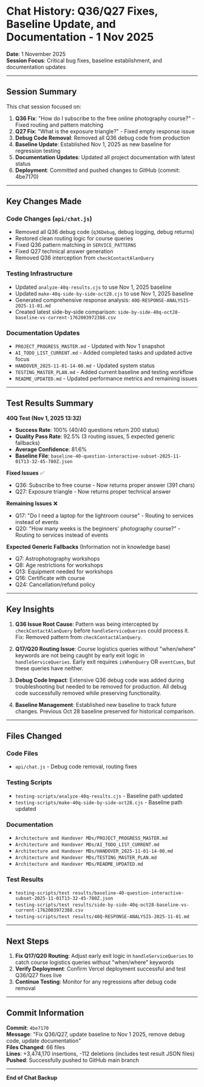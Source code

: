 # Chat History: Q36/Q27 Fixes, Baseline Update, and Documentation - 1 Nov 2025

**Date**: 1 November 2025  
**Session Focus**: Critical bug fixes, baseline establishment, and documentation updates

---

## Session Summary

This chat session focused on:
1. **Q36 Fix**: "How do I subscribe to the free online photography course?" - Fixed routing and pattern matching
2. **Q27 Fix**: "What is the exposure triangle?" - Fixed empty response issue
3. **Debug Code Removal**: Removed all Q36 debug code from production
4. **Baseline Update**: Established Nov 1, 2025 as new baseline for regression testing
5. **Documentation Updates**: Updated all project documentation with latest status
6. **Deployment**: Committed and pushed changes to GitHub (commit: 4be7170)

---

## Key Changes Made

### Code Changes (`api/chat.js`)
- Removed all Q36 debug code (`q36Debug`, debug logging, debug returns)
- Restored clean routing logic for course queries
- Fixed Q36 pattern matching in `SERVICE_PATTERNS`
- Fixed Q27 technical answer generation
- Removed Q36 interception from `checkContactAlanQuery`

### Testing Infrastructure
- Updated `analyze-40q-results.cjs` to use Nov 1, 2025 baseline
- Updated `make-40q-side-by-side-oct28.cjs` to use Nov 1, 2025 baseline
- Generated comprehensive response analysis: `40Q-RESPONSE-ANALYSIS-2025-11-01.md`
- Created latest side-by-side comparison: `side-by-side-40q-oct28-baseline-vs-current-1762003972388.csv`

### Documentation Updates
- `PROJECT_PROGRESS_MASTER.md` - Updated with Nov 1 snapshot
- `AI_TODO_LIST_CURRENT.md` - Added completed tasks and updated active focus
- `HANDOVER_2025-11-01-14-00.md` - Updated system status
- `TESTING_MASTER_PLAN.md` - Added current baseline and testing workflow
- `README_UPDATED.md` - Updated performance metrics and remaining issues

---

## Test Results Summary

**40Q Test (Nov 1, 2025 13:32)**
- **Success Rate**: 100% (40/40 questions return 200 status)
- **Quality Pass Rate**: 92.5% (3 routing issues, 5 expected generic fallbacks)
- **Average Confidence**: 81.6%
- **Baseline File**: `baseline-40-question-interactive-subset-2025-11-01T13-32-45-780Z.json`

**Fixed Issues** ✅
- Q36: Subscribe to free course - Now returns proper answer (391 chars)
- Q27: Exposure triangle - Now returns proper technical answer

**Remaining Issues** ❌
- Q17: "Do I need a laptop for the lightroom course" - Routing to services instead of events
- Q20: "How many weeks is the beginners' photography course?" - Routing to services instead of events

**Expected Generic Fallbacks** (Information not in knowledge base)
- Q7: Astrophotography workshops
- Q8: Age restrictions for workshops
- Q13: Equipment needed for workshops
- Q16: Certificate with course
- Q24: Cancellation/refund policy

---

## Key Insights

1. **Q36 Issue Root Cause**: Pattern was being intercepted by `checkContactAlanQuery` before `handleServiceQueries` could process it. Fix: Removed pattern from `checkContactAlanQuery`.

2. **Q17/Q20 Routing Issue**: Course logistics queries without "when/where" keywords are not being caught by early exit logic in `handleServiceQueries`. Early exit requires `isWhenQuery` OR `eventCues`, but these queries have neither.

3. **Debug Code Impact**: Extensive Q36 debug code was added during troubleshooting but needed to be removed for production. All debug code successfully removed while preserving functionality.

4. **Baseline Management**: Established new baseline to track future changes. Previous Oct 28 baseline preserved for historical comparison.

---

## Files Changed

### Code Files
- `api/chat.js` - Debug code removal, routing fixes

### Testing Scripts
- `testing-scripts/analyze-40q-results.cjs` - Baseline path updated
- `testing-scripts/make-40q-side-by-side-oct28.cjs` - Baseline path updated

### Documentation
- `Architecture and Handover MDs/PROJECT_PROGRESS_MASTER.md`
- `Architecture and Handover MDs/AI_TODO_LIST_CURRENT.md`
- `Architecture and Handover MDs/HANDOVER_2025-11-01-14-00.md`
- `Architecture and Handover MDs/TESTING_MASTER_PLAN.md`
- `Architecture and Handover MDs/README_UPDATED.md`

### Test Results
- `testing-scripts/test results/baseline-40-question-interactive-subset-2025-11-01T13-32-45-780Z.json`
- `testing-scripts/test results/side-by-side-40q-oct28-baseline-vs-current-1762003972388.csv`
- `testing-scripts/test results/40Q-RESPONSE-ANALYSIS-2025-11-01.md`

---

## Next Steps

1. **Fix Q17/Q20 Routing**: Adjust early exit logic in `handleServiceQueries` to catch course logistics queries without "when/where" keywords
2. **Verify Deployment**: Confirm Vercel deployment successful and test Q36/Q27 fixes live
3. **Continue Testing**: Monitor for any regressions after debug code removal

---

## Commit Information

**Commit**: `4be7170`  
**Message**: "Fix Q36/Q27, update baseline to Nov 1 2025, remove debug code, update documentation"  
**Files Changed**: 66 files  
**Lines**: +3,474,170 insertions, -112 deletions (includes test result JSON files)  
**Pushed**: Successfully pushed to GitHub main branch

---

**End of Chat Backup**

